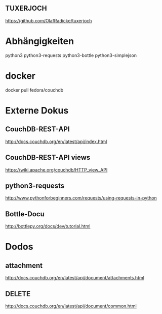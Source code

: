 TUXERJOCH
---------

https://github.com/OlafRadicke/tuxerjoch


# Abhängigkeiten #

python3
python3-requests
python3-bottle
python3-simplejson

# docker #

docker pull fedora/couchdb

# Externe Dokus #
## CouchDB-REST-API ##

http://docs.couchdb.org/en/latest/api/index.html

## CouchDB-REST-API views ##
https://wiki.apache.org/couchdb/HTTP_view_API

## python3-requests ##

http://www.pythonforbeginners.com/requests/using-requests-in-python

## Bottle-Docu ##

http://bottlepy.org/docs/dev/tutorial.html

# Dodos #

## attachment ##

http://docs.couchdb.org/en/latest/api/document/attachments.html

## DELETE ##

http://docs.couchdb.org/en/latest/api/document/common.html

